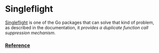 # Singleflight

[Singleflight](https://pkg.go.dev/golang.org/x/sync/singleflight) is one of the Go packages that can solve that kind of problem, as described in the documentation, it _provides a duplicate function call suppression mechanism_.

### [Reference](https://levelup.gitconnected.com/optimize-your-go-code-using-singleflight-3f11a808324)
